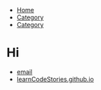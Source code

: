 <!DOCTYPE html>
<html>
	<head>
		<title>Learning from Github Customer Stories and Others.</title>
	</head>
	<body>
		<nav>
    		<ul>
        		<li><a href="/">Home</a></li>
	        	<li><a href="/category">Category</a></li>
        		<li><a href="/location">Category</a></li>
    		</ul>
		</nav>
		<div class="container">
    		<div class="blurb">
        		<h1>Hi</h1>
    		</div><!-- /.blurb -->
		</div><!-- /.container -->
		<footer>
    		<ul>
        		<li><a href="mailto:">email</a></li>
        		<li><a href="https://learnCodeStories.github.io">learnCodeStories.github.io</a></li>
			</ul>
		</footer>
	</body>
</html>
